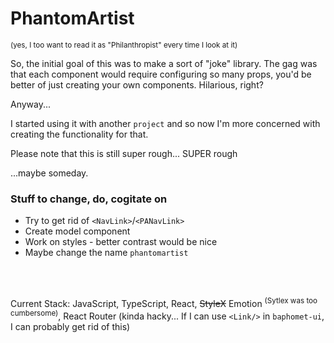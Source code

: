 # PhantomArtist

<sub>(yes, I too want to read it as "Philanthropist" every time I look at it)</sub>

So, the initial goal of this was to make a sort of "joke" library. The gag was that each component
would require configuring so many props, you'd be better of just creating your own components.
Hilarious, right?

Anyway...

I started using it with another `project` and so now I'm more concerned with creating the
functionality for that.

Please note that this is still super rough... SUPER rough

...maybe someday.

### Stuff to change, do, cogitate on

- Try to get rid of `<NavLink>`/`<PANavLink>`
- Create model component
- Work on styles - better contrast would be nice
- Maybe change the name `phantomartist`

<br/>
<br/>

Current Stack: JavaScript, TypeScript, React, ~~StyleX~~ Emotion <sup>(Sytlex was too cumbersome)</sup>, React Router (kinda hacky... If I can use `<Link/>`
in `baphomet-ui`,
I can probably get rid of this)

